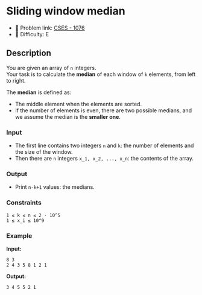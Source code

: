 # Sliding window median

- 🧩 Problem link: [CSES - 1076](https://cses.fi/problemset/task/1076)
- 🚦 Difficulty: E

## Description

You are given an array of `n` integers.  
Your task is to calculate the **median** of each window of `k` elements, from left to right.

The **median** is defined as:

- The middle element when the elements are sorted.
- If the number of elements is even, there are two possible medians, and we assume the median is the **smaller one**.

### Input

- The first line contains two integers `n` and `k`: the number of elements and the size of the window.
- Then there are `n` integers `x_1, x_2, ..., x_n`: the contents of the array.

### Output

- Print `n-k+1` values: the medians.

### Constraints

```
1 ≤ k ≤ n ≤ 2 ⋅ 10^5
1 ≤ x_i ≤ 10^9
```

### Example

**Input:**

```
8 3
2 4 3 5 8 1 2 1
```

**Output:**

```
3 4 5 5 2 1
```
